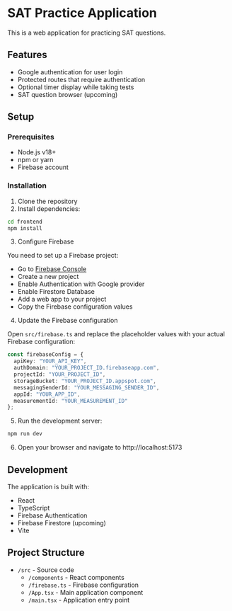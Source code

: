 # SAT Practice Application

This is a web application for practicing SAT questions.

## Features

- Google authentication for user login
- Protected routes that require authentication
- Optional timer display while taking tests
- SAT question browser (upcoming)

## Setup

### Prerequisites

- Node.js v18+
- npm or yarn
- Firebase account

### Installation

1. Clone the repository
2. Install dependencies:

```bash
cd frontend
npm install
```

3. Configure Firebase

You need to set up a Firebase project:

- Go to [Firebase Console](https://console.firebase.google.com/)
- Create a new project
- Enable Authentication with Google provider
- Enable Firestore Database
- Add a web app to your project
- Copy the Firebase configuration values

4. Update the Firebase configuration

Open `src/firebase.ts` and replace the placeholder values with your actual Firebase configuration:

```typescript
const firebaseConfig = {
  apiKey: "YOUR_API_KEY",
  authDomain: "YOUR_PROJECT_ID.firebaseapp.com",
  projectId: "YOUR_PROJECT_ID",
  storageBucket: "YOUR_PROJECT_ID.appspot.com",
  messagingSenderId: "YOUR_MESSAGING_SENDER_ID",
  appId: "YOUR_APP_ID",
  measurementId: "YOUR_MEASUREMENT_ID"
};
```

5. Run the development server:

```bash
npm run dev
```

6. Open your browser and navigate to http://localhost:5173

## Development

The application is built with:

- React
- TypeScript
- Firebase Authentication
- Firebase Firestore (upcoming)
- Vite

## Project Structure

- `/src` - Source code
  - `/components` - React components
  - `/firebase.ts` - Firebase configuration
  - `/App.tsx` - Main application component
  - `/main.tsx` - Application entry point